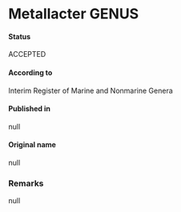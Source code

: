 Metallacter GENUS
=======

#### Status
ACCEPTED

#### According to
Interim Register of Marine and Nonmarine Genera

#### Published in
null

#### Original name
null

### Remarks
null